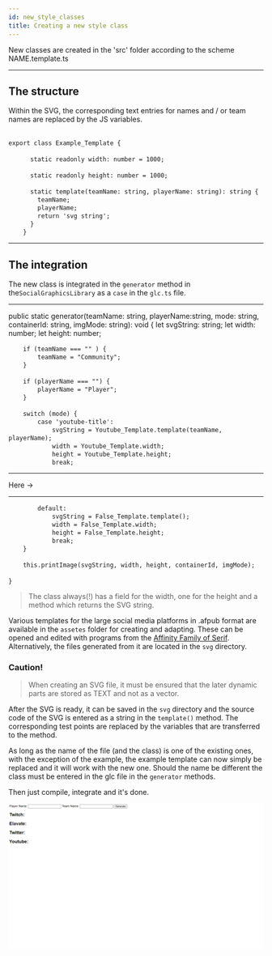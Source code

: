 ```yaml
---
id: new_style_classes
title: Creating a new style class
---
```



New classes are created in the 'src' folder according to the scheme NAME.template.ts

___

## The structure

Within the SVG, the corresponding text entries for names and / or team names are replaced by the JS variables.

```

export class Example_Template {

      static readonly width: number = 1000;

      static readonly height: number = 1000;

      static template(teamName: string, playerName: string): string {
        teamName;
        playerName;
        return 'svg string';
      }
    }

```

___

## The integration

The new class is integrated in the `generator` method in the`SocialGraphicsLibrary` as a `case` in the `glc.ts` file.

___

public static generator(teamName: string, playerName:string, mode: string, containerId: string, imgMode: string): void {
        let svgString: string;
        let width: number;
        let height: number;

        if (teamName === "" ) {
            teamName = "Community";
        }

        if (playerName === "") {
            playerName = "Player";
        }

        switch (mode) {
            case 'youtube-title':
                svgString = Youtube_Template.template(teamName, playerName);
                width = Youtube_Template.width;
                height = Youtube_Template.height;
                break;

------------------------------------------------------------------------------
 Here ->


------------------------------------------------------------------------------

            default:
                svgString = False_Template.template();
                width = False_Template.width;
                height = False_Template.height;
                break;
        }

        this.printImage(svgString, width, height, containerId, imgMode);

    }


> The class always(!) has a field for the width, one for the height and a method which returns the SVG string.

Various templates for the large social media platforms in .afpub format are available in the `assetes` folder for creating and adapting. These can be opened and edited with programs from the
[Affinity Family of Serif](http://affinity.serif.com/). Alternatively, the files generated from it are located in the `svg` directory.

### Caution!

> When creating an SVG file, it must be ensured that the later dynamic parts are stored as TEXT and not as a vector.

After the SVG is ready, it can be saved in the `svg` directory and the source code of the SVG is entered as a string in the `template()` method. The corresponding test points are replaced by the variables that are transferred to the method.

As long as the name of the file (and the class) is one of the existing ones, with the exception of the example, the example template can now simply be replaced and it will work with the new one. Should the name be different
the class must be entered in the glc file in the `generator` methods.

Then just compile, integrate and it's done.

![Example Gif](https://raw.githubusercontent.com/JosunLP/Social-graphics-library/master/assets/Demo.gif)
